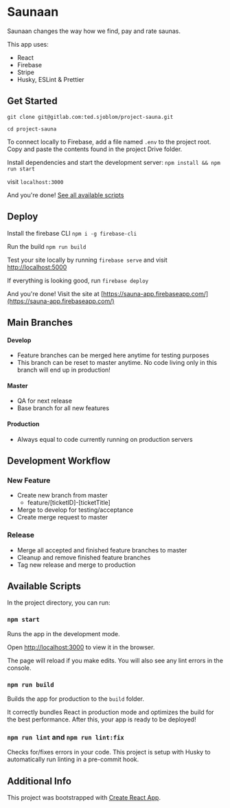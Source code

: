 # Saunaan
Saunaan changes the way how we find, pay and rate saunas.

This app uses:
- React
- Firebase
- Stripe
- Husky, ESLint & Prettier

## Get Started
`git clone git@gitlab.com:ted.sjoblom/project-sauna.git`

`cd project-sauna`

To connect locally to Firebase, add a file named `.env` to the project root. Copy and paste the contents found in the project Drive folder.

Install dependencies and start the development server: `npm install && npm run start`

visit `localhost:3000`

And you're done! [See all available scripts](#available-scripts)

## Deploy
Install the firebase CLI `npm i -g firebase-cli`

Run the build `npm run build`

Test your site locally by running `firebase serve` and visit [http://localhost:5000](http://localhost:5000)

If everything is looking good, run `firebase deploy`

And you're done! Visit the site at [https://sauna-app.firebaseapp.com/](https://sauna-app.firebaseapp.com/)

## Main Branches

#### Develop
-   Feature branches can be merged here anytime for testing purposes
-   This branch can be reset to master anytime. No code living only in this branch will end up in production!

#### Master
-   QA for next release
-   Base branch for all new features

#### Production
-   Always equal to code currently running on production servers  

## Development Workflow

### New Feature
-  Create new branch from master
	-  feature/[ticketID]-[ticketTitle]
-   Merge to develop for testing/acceptance
-   Create merge request to master

### Release

-   Merge all accepted and finished feature branches to master
-   Cleanup and remove finished feature branches
-   Tag new release and merge to production
  

## Available Scripts

In the project directory, you can run:

### `npm start`

Runs the app in the development mode.<br  />

Open [http://localhost:3000](http://localhost:3000) to view it in the browser.

The page will reload if you make edits. You will also see any lint errors in the console.

### `npm run build`


Builds the app for production to the `build` folder.<br  />

It correctly bundles React in production mode and optimizes the build for the best performance. After this, your app is ready to be deployed!


### `npm run lint` and `npm run lint:fix`
Checks for/fixes errors in your code. This project is setup with Husky to automatically run linting in a pre-commit hook.


## Additional Info

This project was bootstrapped with [Create React App](https://github.com/facebook/create-react-app).
